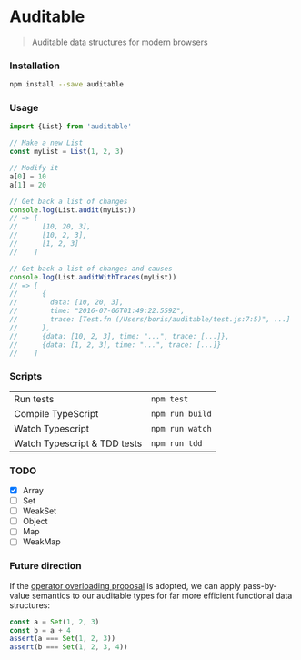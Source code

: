 # Auditable

> Auditable data structures for modern browsers

### Installation

```sh
npm install --save auditable
```

### Usage

```ts
import {List} from 'auditable'

// Make a new List
const myList = List(1, 2, 3)

// Modify it
a[0] = 10
a[1] = 20

// Get back a list of changes
console.log(List.audit(myList))
// => [
//      [10, 20, 3],
//      [10, 2, 3],
//      [1, 2, 3]
//    ]

// Get back a list of changes and causes
console.log(List.auditWithTraces(myList))
// => [
//      {
//        data: [10, 20, 3],
//        time: "2016-07-06T01:49:22.559Z",
//        trace: [Test.fn (/Users/boris/auditable/test.js:7:5)", ...]
//      },
//      {data: [10, 2, 3], time: "...", trace: [...]},
//      {data: [1, 2, 3], time: "...", trace: [...]}
//    ]
```

### Scripts

|               |            |
|---------------|------------|
| Run tests     | `npm test` |
| Compile TypeScript | `npm run build` |
| Watch Typescript | `npm run watch` |
| Watch Typescript & TDD tests     | `npm run tdd` |

### TODO

- [x] Array
- [ ] Set
- [ ] WeakSet
- [ ] Object
- [ ] Map
- [ ] WeakMap

### Future direction

If the [operator overloading proposal](https://esdiscuss.org/topic/operator-overloading-proposal) is adopted, we can apply pass-by-value semantics to our auditable types for far more efficient functional data structures:

```ts
const a = Set(1, 2, 3)
const b = a + 4
assert(a === Set(1, 2, 3))
assert(b === Set(1, 2, 3, 4))
```